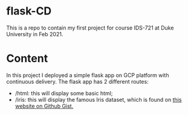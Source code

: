 # flask-CD
This is a repo to contain my first project for course IDS-721 at Duke University in Feb 2021.

# Content
In this project I deployed a simple flask app on GCP platform with continuous delivery.
The flask app has 2 different routes:
- /html: this will display some basic html;
- /iris: this will display the famous Iris dataset, which is found on [this website on Github Gist.](https://gist.github.com/curran/a08a1080b88344b0c8a7)
